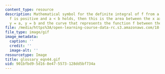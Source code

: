 ```yaml
---
content_type: resource
description: Mathematical symbol for the definite integral of f from a to b. When
  f is positive and a < b holds, then this is the area between the x axis the lines
  y = a, y = b and the curve that represents the function f between these lines.
file: /media/https%3A/open-learning-course-data-rc.s3.amazonaws.com/18-013a-calculus-with-applications-spring-2005/901bfbd95d168e475573128dd5bf734a_glossary_eqn44.gif
file_type: image/gif
image_metadata:
  caption: ''
  credit: ''
  image-alt: ''
resourcetype: Image
title: glossary_eqn44.gif
uid: 901bfbd9-5d16-8e47-5573-128dd5bf734a
---
```

